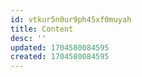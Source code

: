 ```yaml
---
id: vtkur5n0ur9ph45xf0muyah
title: Content
desc: ''
updated: 1704580084595
created: 1704580084595
---
```

